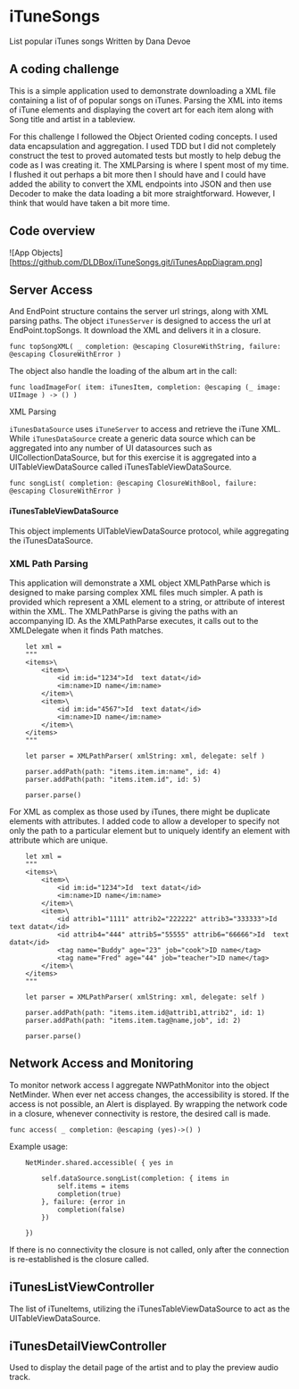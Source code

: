 # iTuneSongs
List popular iTunes songs
Written by Dana Devoe

## A coding challenge

This is a simple application used to demonstrate downloading a XML file containing a list of of popular songs on iTunes. Parsing the XML into items of iTune elements and displaying the covert art for each item along with Song title and artist in a tableview.

For this challenge I followed the Object Oriented coding concepts.  I used data encapsulation and aggregation.  I used TDD but I did not completely construct the test to proved automated tests but mostly to help debug the code as I was creating it.  The XMLParsing is where I spent most of my time.  I flushed it out perhaps a bit more then I should have and I could have added the ability to convert the XML endpoints into JSON and then use Decoder to make the data loading a bit more straightforward.  However, I think that would have taken a bit more time.

## Code overview

![App Objects][https://github.com/DLDBox/iTuneSongs.git/iTunesAppDiagram.png]


## Server Access
And EndPoint structure contains the server url strings, along with XML parsing paths.  The object `iTunesServer` is designed to access the url at EndPoint.topSongs.  It download the XML and delivers it in a closure. 

`func topSongXML( _ completion: @escaping ClosureWithString, failure: @escaping ClosureWithError )`

 The object also handle the loading of the album art in the call:

`func loadImageFor( item: iTunesItem, completion: @escaping (_ image: UIImage ) -> () )`

XML Parsing

`iTunesDataSource` uses `iTuneServer` to access and retrieve the iTune XML.  While `iTunesDataSource` create a generic data source which can be aggregated into any number of UI datasources such as UICollectionDataSource, but for this exercise it is aggregated into a UITableViewDataSource called iTunesTableViewDataSource.

`func songList( completion: @escaping ClosureWithBool, failure: @escaping ClosureWithError )`

#### iTunesTableViewDataSource

This object implements UITableViewDataSource protocol, while aggregating the iTunesDataSource.

### XML Path Parsing
This application will demonstrate a XML object XMLPathParse which is designed to make parsing complex XML files much simpler.  A path is provided which represent a XML element to a string, or attribute of interest within the XML.  The XMLPathParse is giving the paths with an accompanying ID.  As the XMLPathParse executes, it calls out to the XMLDelegate when it finds Path matches.  

        let xml =
        """
        <items>\
            <item>\
                <id im:id="1234">Id  text datat</id>
                <im:name>ID name</im:name>
            </item>\
            <item>\
                <id im:id="4567">Id  text datat</id>
                <im:name>ID name</im:name>
            </item>\
        </items>
        """

        let parser = XMLPathParser( xmlString: xml, delegate: self )
        
        parser.addPath(path: "items.item.im:name", id: 4)
        parser.addPath(path: "items.item.id", id: 5)

        parser.parse()

For XML as complex as those used by iTunes, there might be duplicate elements with attributes.  I added code to allow a developer to specify not only the path to a particular element but to uniquely identify an element with attribute which are unique.

        let xml =
        """
        <items>\
            <item>\
                <id im:id="1234">Id  text datat</id>
                <im:name>ID name</im:name>
            </item>\
            <item>\
                <id attrib1="1111" attrib2="222222" attrib3="333333">Id  text datat</id>
                <id attrib4="444" attrib5="55555" attrib6="66666">Id  text datat</id>
                <tag name="Buddy" age="23" job="cook">ID name</tag>
                <tag name="Fred" age="44" job="teacher">ID name</tag>
            </item>\
        </items>
        """

        let parser = XMLPathParser( xmlString: xml, delegate: self )
        
        parser.addPath(path: "items.item.id@attrib1,attrib2", id: 1)
        parser.addPath(path: "items.item.tag@name,job", id: 2)

        parser.parse()

## Network Access and Monitoring 
To monitor network access I aggregate NWPathMonitor into the object NetMinder.  When ever net access changes, the accessibility is stored.  If the access is not possible, an Alert is displayed.  By wrapping the network code in a closure, whenever connectivity is restore, the desired call is made. 

`func access( _ completion: @escaping (yes)->() )`

Example usage:

        NetMinder.shared.accessible( { yes in
            
            self.dataSource.songList(completion: { items in
                self.items = items
                completion(true)
            }, failure: {error in
                completion(false)
            })
            
        })
        
If there is no connectivity the closure is not called, only after the connection is re-established is the closure called.

## iTunesListViewController ##
The list of iTuneItems, utilizing the iTunesTableViewDataSource to act as the UITableViewDataSource.

## iTunesDetailViewController ##
Used to display the detail page of the artist and to play the preview audio track.

